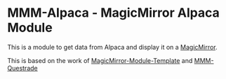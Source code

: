 # MMM-Alpaca -  MagicMirror Alpaca Module
This is a module to get data from Alpaca and display it on a [MagicMirror](https://github.com/MichMich/MagicMirror). 

This is based on the work of [MagicMirror-Module-Template](https://github.com/roramirez/MagicMirror-Module-Template/) and [MMM-Questrade](https://github.com/Daniel1145/MMM-Questrade/)

